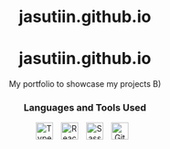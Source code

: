 <h1 align="center">
  jasutiin.github.io
</h1>

<div align="center">
  <h1>jasutiin.github.io</h1>
  <p>My portfolio to showcase my projects B&#41;</p>
</div>

<div align="center">
  <h3>Languages and Tools Used</h3>
  <a href="https://www.typescriptlang.org/" target="blank"><img alt="Typescript" width="30px" style="padding-right:10px;" src="https://cdn.jsdelivr.net/gh/devicons/devicon/icons/typescript/typescript-original.svg" /></a>
  <a href="https://react.dev/" target="blank"><img alt="React" width="30px" style="padding-right:10px;" src="https://cdn.jsdelivr.net/gh/devicons/devicon/icons/react/react-original.svg" /></a>
  <a href="https://sass-lang.com/" target="blank"><img alt="Sass" width="30px" style="padding-right:10px;" src="https://cdn.jsdelivr.net/gh/devicons/devicon/icons/sass/sass-original.svg" /></a>
  <a href="https://github.com/jasutiin" target="blank"><img alt="Github" width="30px" style="padding-right:10px;" src="https://cdn.jsdelivr.net/gh/devicons/devicon/icons/github/github-original.svg" /></a>
</div>
